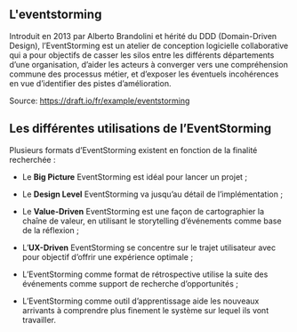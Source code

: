 
## L'eventstorming

Introduit en 2013 par Alberto Brandolini et hérité du DDD (Domain-Driven Design), l’EventStorming est un atelier de conception logicielle collaborative qui a pour objectifs de casser les silos entre les différents départements d’une organisation, d’aider les acteurs à converger vers une compréhension commune des processus métier, et d’exposer les éventuels incohérences en vue d’identifier des pistes d’amélioration.

Source: https://draft.io/fr/example/eventstorming

## Les différentes utilisations de l’EventStorming

Plusieurs formats d’EventStorming existent en fonction de la finalité recherchée :

- Le __Big Picture__ EventStorming est idéal pour lancer un projet ;
- Le __Design Level__ EventStorming va jusqu’au détail de l’implémentation ;
- Le __Value-Driven__ EventStorming est une façon de cartographier la chaîne de valeur, en utilisant le storytelling d’événements comme base de la réflexion ;
- L’__UX-Driven__ EventStorming se concentre sur le trajet utilisateur avec pour objectif d’offrir une expérience optimale ;

- L’EventStorming comme format de rétrospective utilise la suite des événements comme support de recherche d’opportunités ;
- L’EventStorming comme outil d’apprentissage aide les nouveaux arrivants à comprendre plus finement le système sur lequel ils vont travailler.
